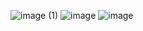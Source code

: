 ![image (1)](https://github.com/user-attachments/assets/d8a147ae-3459-42da-a2e1-bb4f84036b75)
![image](https://github.com/user-attachments/assets/92200539-a19d-4c71-acf1-c3c71395281b)
![image](https://github.com/user-attachments/assets/33ea85ac-f1f9-4bf1-bccf-9e064b6d252b)
